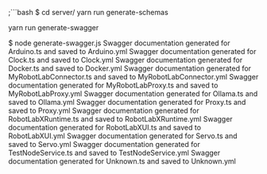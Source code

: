 ;```bash
$ cd server/
yarn run generate-schemas

yarn run generate-swagger


$ node generate-swagger.js
Swagger documentation generated for Arduino.ts and saved to Arduino.yml
Swagger documentation generated for Clock.ts and saved to Clock.yml
Swagger documentation generated for Docker.ts and saved to Docker.yml
Swagger documentation generated for MyRobotLabConnector.ts and saved to MyRobotLabConnector.yml
Swagger documentation generated for MyRobotLabProxy.ts and saved to MyRobotLabProxy.yml
Swagger documentation generated for Ollama.ts and saved to Ollama.yml
Swagger documentation generated for Proxy.ts and saved to Proxy.yml
Swagger documentation generated for RobotLabXRuntime.ts and saved to RobotLabXRuntime.yml
Swagger documentation generated for RobotLabXUI.ts and saved to RobotLabXUI.yml
Swagger documentation generated for Servo.ts and saved to Servo.yml
Swagger documentation generated for TestNodeService.ts and saved to TestNodeService.yml
Swagger documentation generated for Unknown.ts and saved to Unknown.yml

```
